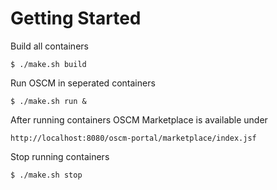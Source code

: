 # Getting Started

Build all containers
```
$ ./make.sh build
```
Run OSCM in seperated containers

```
$ ./make.sh run &
```

After running containers OSCM Marketplace is available  under

```
http://localhost:8080/oscm-portal/marketplace/index.jsf
```

Stop running containers

```
$ ./make.sh stop
```


